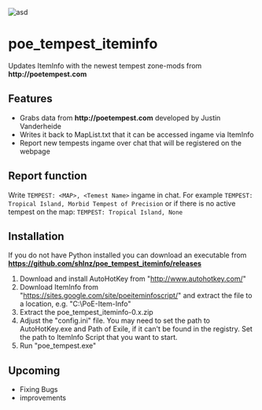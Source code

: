 ![asd](http://i.imgur.com/ajf4S5e.png?1)

# poe_tempest_iteminfo
Updates ItemInfo with the newest tempest zone-mods from __http://poetempest.com__

## Features
- Grabs data from __http://poetempest.com__ developed by Justin Vanderheide
- Writes it back to MapList.txt that it can be accessed ingame via ItemInfo
- Report new tempests ingame over chat that will be registered on the webpage

## Report function
Write `TEMPEST: <MAP>, <Temest Name>` ingame in chat.
For example `TEMPEST: Tropical Island, Morbid Tempest of Precision`
or if there is no active tempest on the map: `TEMPEST: Tropical Island, None`

## Installation
If you do not have Python installed you can download an executable from __https://github.com/shlnz/poe_tempest_iteminfo/releases__

1. Download and install AutoHotKey from "http://www.autohotkey.com/"
2. Download ItemInfo from "https://sites.google.com/site/poeiteminfoscript/"
   and extract the file to a location, e.g. "C:\PoE-Item-Info"
3. Extract the poe_tempest_iteminfo-0.x.zip
4. Adjust the "config.ini" file. You may need to set the path to AutoHotKey.exe and Path of Exile, if it can't be found in the registry. Set the path to ItemInfo Script that you want to start.
5. Run "poe_tempest.exe"

## Upcoming
- Fixing Bugs
- improvements
